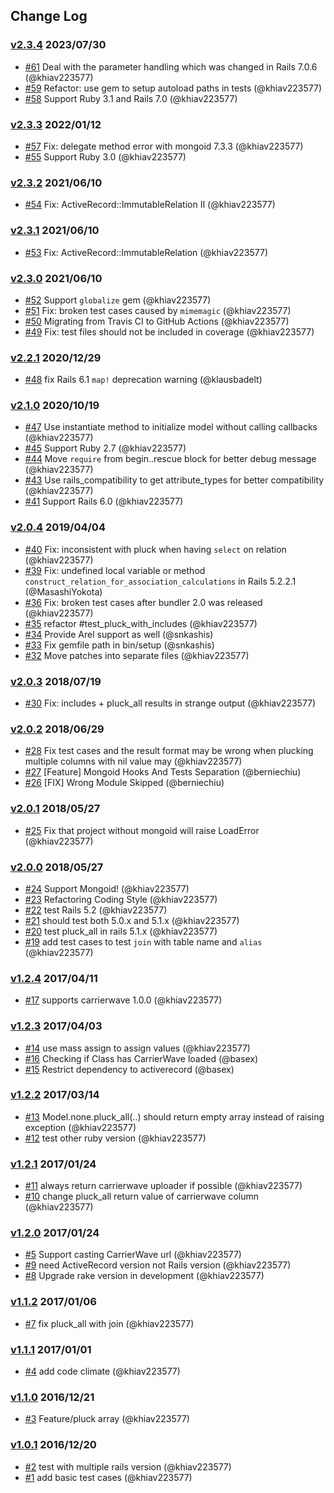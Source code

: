 ## Change Log

### [v2.3.4](https://github.com/khiav223577/pluck_all/compare/v2.3.3...v2.3.4) 2023/07/30
- [#61](https://github.com/khiav223577/pluck_all/pull/61) Deal with the parameter handling which was changed in Rails 7.0.6 (@khiav223577)
- [#59](https://github.com/khiav223577/pluck_all/pull/59) Refactor: use gem to setup autoload paths in tests (@khiav223577)
- [#58](https://github.com/khiav223577/pluck_all/pull/58) Support Ruby 3.1 and Rails 7.0 (@khiav223577)

### [v2.3.3](https://github.com/khiav223577/pluck_all/compare/v2.3.2...v2.3.3) 2022/01/12
- [#57](https://github.com/khiav223577/pluck_all/pull/57) Fix: delegate method error with mongoid 7.3.3 (@khiav223577)
- [#55](https://github.com/khiav223577/pluck_all/pull/55) Support Ruby 3.0 (@khiav223577)

### [v2.3.2](https://github.com/khiav223577/pluck_all/compare/v2.3.1...v2.3.2) 2021/06/10
- [#54](https://github.com/khiav223577/pluck_all/pull/54) Fix: ActiveRecord::ImmutableRelation II (@khiav223577)

### [v2.3.1](https://github.com/khiav223577/pluck_all/compare/v2.3.0...v2.3.1) 2021/06/10
- [#53](https://github.com/khiav223577/pluck_all/pull/53) Fix: ActiveRecord::ImmutableRelation (@khiav223577)

### [v2.3.0](https://github.com/khiav223577/pluck_all/compare/v2.2.1...v2.3.0) 2021/06/10
- [#52](https://github.com/khiav223577/pluck_all/pull/52) Support `globalize` gem (@khiav223577)
- [#51](https://github.com/khiav223577/pluck_all/pull/51) Fix: broken test cases caused by `mimemagic` (@khiav223577)
- [#50](https://github.com/khiav223577/pluck_all/pull/50) Migrating from Travis CI to GitHub Actions (@khiav223577)
- [#49](https://github.com/khiav223577/pluck_all/pull/49) Fix: test files should not be included in coverage (@khiav223577)

### [v2.2.1](https://github.com/khiav223577/pluck_all/compare/v2.1.0...v2.2.1) 2020/12/29
- [#48](https://github.com/khiav223577/pluck_all/pull/48) fix Rails 6.1 `map!` deprecation warning (@klausbadelt)

### [v2.1.0](https://github.com/khiav223577/pluck_all/compare/v2.0.4...v2.1.0) 2020/10/19
- [#47](https://github.com/khiav223577/pluck_all/pull/47) Use instantiate method to initialize model without calling callbacks (@khiav223577)
- [#45](https://github.com/khiav223577/pluck_all/pull/45) Support Ruby 2.7 (@khiav223577)
- [#44](https://github.com/khiav223577/pluck_all/pull/44) Move `require` from begin..rescue block for better debug message (@khiav223577)
- [#43](https://github.com/khiav223577/pluck_all/pull/43) Use rails_compatibility to get attribute_types for better compatibility (@khiav223577)
- [#41](https://github.com/khiav223577/pluck_all/pull/41) Support Rails 6.0 (@khiav223577)

### [v2.0.4](https://github.com/khiav223577/pluck_all/compare/v2.0.3...v2.0.4) 2019/04/04
- [#40](https://github.com/khiav223577/pluck_all/pull/40) Fix: inconsistent with pluck when having `select` on relation (@khiav223577)
- [#39](https://github.com/khiav223577/pluck_all/pull/39) Fix: undefined local variable or method `construct_relation_for_association_calculations` in Rails 5.2.2.1 (@MasashiYokota)
- [#36](https://github.com/khiav223577/pluck_all/pull/36) Fix: broken test cases after bundler 2.0 was released (@khiav223577)
- [#35](https://github.com/khiav223577/pluck_all/pull/35) refactor #test_pluck_with_includes (@khiav223577)
- [#34](https://github.com/khiav223577/pluck_all/pull/34) Provide Arel support as well (@snkashis)
- [#33](https://github.com/khiav223577/pluck_all/pull/33) Fix gemfile path in bin/setup (@snkashis)
- [#32](https://github.com/khiav223577/pluck_all/pull/32) Move patches into separate files (@khiav223577)

### [v2.0.3](https://github.com/khiav223577/pluck_all/compare/v2.0.2...v2.0.3) 2018/07/19
- [#30](https://github.com/khiav223577/pluck_all/pull/30) Fix: includes + pluck_all results in strange output (@khiav223577)

### [v2.0.2](https://github.com/khiav223577/pluck_all/compare/v2.0.1...v2.0.2) 2018/06/29
- [#28](https://github.com/khiav223577/pluck_all/pull/28) Fix test cases and the result format may be wrong when plucking multiple columns with nil value may (@khiav223577)
- [#27](https://github.com/khiav223577/pluck_all/pull/27) [Feature] Mongoid Hooks And Tests Separation (@berniechiu)
- [#26](https://github.com/khiav223577/pluck_all/pull/26) [FIX] Wrong Module Skipped (@berniechiu)

### [v2.0.1](https://github.com/khiav223577/pluck_all/compare/v2.0.0...v2.0.1) 2018/05/27
- [#25](https://github.com/khiav223577/pluck_all/pull/25) Fix that project without mongoid will raise LoadError (@khiav223577)

### [v2.0.0](https://github.com/khiav223577/pluck_all/compare/v1.2.4...v2.0.0) 2018/05/27
- [#24](https://github.com/khiav223577/pluck_all/pull/24) Support Mongoid! (@khiav223577)
- [#23](https://github.com/khiav223577/pluck_all/pull/23) Refactoring Coding Style (@khiav223577)
- [#22](https://github.com/khiav223577/pluck_all/pull/22) test Rails 5.2 (@khiav223577)
- [#21](https://github.com/khiav223577/pluck_all/pull/21) should test both 5.0.x and 5.1.x (@khiav223577)
- [#20](https://github.com/khiav223577/pluck_all/pull/20) test pluck_all in rails 5.1.x (@khiav223577)
- [#19](https://github.com/khiav223577/pluck_all/pull/19) add test cases to test `join` with table name and `alias` (@khiav223577)

### [v1.2.4](https://github.com/khiav223577/pluck_all/compare/v1.2.3...v1.2.4) 2017/04/11
- [#17](https://github.com/khiav223577/pluck_all/pull/17) supports carrierwave 1.0.0 (@khiav223577)

### [v1.2.3](https://github.com/khiav223577/pluck_all/compare/v1.2.2...v1.2.3) 2017/04/03
- [#14](https://github.com/khiav223577/pluck_all/pull/14) use mass assign to assign values (@khiav223577)
- [#16](https://github.com/khiav223577/pluck_all/pull/16) Checking if Class has CarrierWave loaded (@basex)
- [#15](https://github.com/khiav223577/pluck_all/pull/15) Restrict dependency to activerecord (@basex)

### [v1.2.2](https://github.com/khiav223577/pluck_all/compare/v1.2.1...v1.2.2) 2017/03/14
- [#13](https://github.com/khiav223577/pluck_all/pull/13) Model.none.pluck_all(..) should return empty array instead of raising exception (@khiav223577)
- [#12](https://github.com/khiav223577/pluck_all/pull/12) test other ruby version (@khiav223577)

### [v1.2.1](https://github.com/khiav223577/pluck_all/compare/v1.2.0...v1.2.1) 2017/01/24
- [#11](https://github.com/khiav223577/pluck_all/pull/11) always return carrierwave uploader if possible (@khiav223577)
- [#10](https://github.com/khiav223577/pluck_all/pull/10) change pluck_all return value of carrierwave column (@khiav223577)

### [v1.2.0](https://github.com/khiav223577/pluck_all/compare/v1.1.2...v1.2.0) 2017/01/24
- [#5](https://github.com/khiav223577/pluck_all/pull/5) Support casting CarrierWave url (@khiav223577)
- [#9](https://github.com/khiav223577/pluck_all/pull/9) need ActiveRecord version not Rails version (@khiav223577)
- [#8](https://github.com/khiav223577/pluck_all/pull/8) Upgrade rake version in development (@khiav223577)

### [v1.1.2](https://github.com/khiav223577/pluck_all/compare/v1.1.1...v1.1.2) 2017/01/06
- [#7](https://github.com/khiav223577/pluck_all/pull/7) fix pluck_all with join (@khiav223577)

### [v1.1.1](https://github.com/khiav223577/pluck_all/compare/v1.1.0...v1.1.1) 2017/01/01
- [#4](https://github.com/khiav223577/pluck_all/pull/4) add code climate (@khiav223577)

### [v1.1.0](https://github.com/khiav223577/pluck_all/compare/v1.0.1...v1.1.0) 2016/12/21
- [#3](https://github.com/khiav223577/pluck_all/pull/3) Feature/pluck array (@khiav223577)

### [v1.0.1](https://github.com/khiav223577/pluck_all/compare/v1.0.0...v1.0.1) 2016/12/20
- [#2](https://github.com/khiav223577/pluck_all/pull/2) test with multiple rails version (@khiav223577)
- [#1](https://github.com/khiav223577/pluck_all/pull/1) add basic test cases (@khiav223577)
